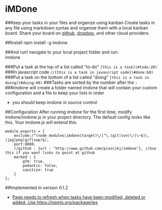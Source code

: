 iMDone
==========
##Keep your tasks in your files and organize using kanban
Create tasks in any file using markdown syntax and organize them with a local kanban board.  Share your board on [github](http://www.github.com), [dropbox](http://www.dropbox.com), and other cloud providers.

##Install
   npm install -g imdone

##And run!
navigate to your local project folder and run:  
   imdone

###Put a task at the top of a list called "to-do"
   `[this is a task](#todo:20)`
###In javascript code
   `//[this is a task in javascript code](#done:60)`
###Put a task on the bottom of a list called "doing"
   `[this is a task in doing](#doing:40)` 
###Tasks are sorted by the number after the `:`
###imdone will create a folder named imdone that will contain your custom configuration and a file to keep your lists in order
   - you should keep imdone in source control

##Configuration
After running imdone for the first time, modify imdone/imdone.js in your project directory.  The default config looks like this.  Your imdone.js will extend this.

	module.exports = {
		exclude:/^(node_modules|imdone|target)\/|^\.(git|svn)\/|\~$|\.(jpg|png|gif|swp)$/,
		port:8080,
		//github : {url : "http://www.github.com/piascikj/imdone"}, //Use this if you want links to point at github
		marked : {
			gfm: true,
			pedantic: false,
			sanitize: true
		}
	};

##Implemented in version 0.1.2
- [Page needs to refresh when tasks have been modified, deleted or added.  Use <https://npmjs.org/package/ws>](#done:0)